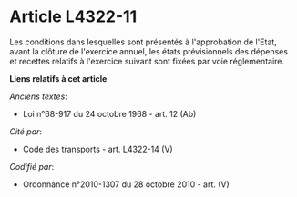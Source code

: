 # Article L4322-11

Les conditions dans lesquelles sont présentés à l'approbation de l'Etat, avant la clôture de l'exercice annuel, les états
prévisionnels des dépenses et recettes relatifs à l'exercice suivant sont fixées par voie réglementaire.

**Liens relatifs à cet article**

_Anciens textes_:

  - Loi n°68-917 du 24 octobre 1968 - art. 12 (Ab)

_Cité par_:

  - Code des transports - art. L4322-14 (V)

_Codifié par_:

  - Ordonnance n°2010-1307 du 28 octobre 2010 - art. (V)
